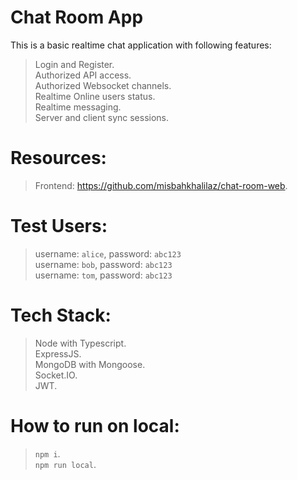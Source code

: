 # Chat Room App

This is a basic realtime chat application with following features:  
> Login and Register.  
> Authorized API access.  
> Authorized Websocket channels.  
> Realtime Online users status.  
> Realtime messaging.  
> Server and client sync sessions.  

# Resources:  
> Frontend: https://github.com/misbahkhalilaz/chat-room-web. 

# Test Users:  
> username: `alice`, password: `abc123`  
> username: `bob`, password: `abc123`  
> username: `tom`, password: `abc123`  

# Tech Stack:  
> Node with Typescript.  
> ExpressJS.  
> MongoDB with Mongoose.  
> Socket.IO.  
> JWT.  

# How to run on local:   
> `npm i`.  
> `npm run local`.  
